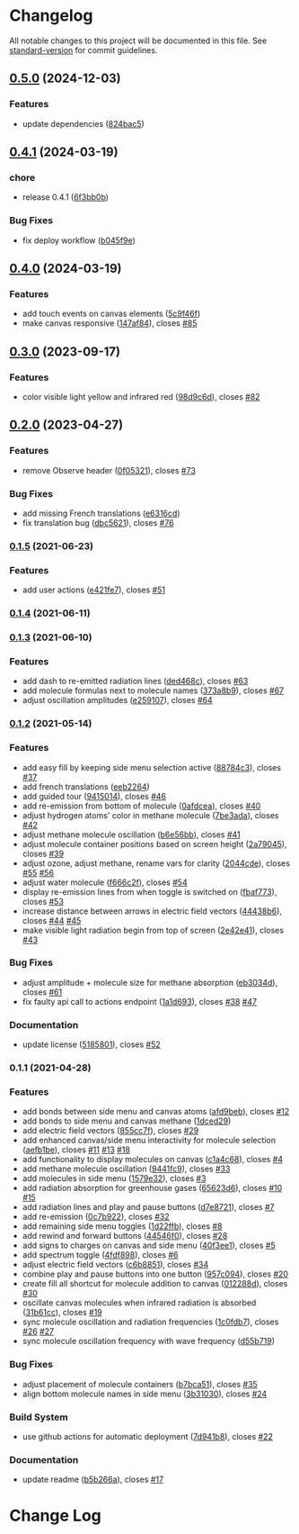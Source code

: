 # Changelog

All notable changes to this project will be documented in this file. See [standard-version](https://github.com/conventional-changelog/standard-version) for commit guidelines.

## [0.5.0](https://github.com/graasp/graasp-app-radiation-absorption/compare/v0.4.1...v0.5.0) (2024-12-03)


### Features

* update dependencies ([824bac5](https://github.com/graasp/graasp-app-radiation-absorption/commit/824bac55a462de6466d48e636de9fdd78caca7db))

## [0.4.1](https://github.com/graasp/graasp-app-radiation-absorption/compare/v0.4.0...v0.4.1) (2024-03-19)


### chore

* release 0.4.1 ([6f3bb0b](https://github.com/graasp/graasp-app-radiation-absorption/commit/6f3bb0bea8df1643c391e92bbd602dbc3f732f85))


### Bug Fixes

* fix deploy workflow ([b045f9e](https://github.com/graasp/graasp-app-radiation-absorption/commit/b045f9e65c25b355a71914e813b4e1c0fe1aae18))

## [0.4.0](https://github.com/graasp/graasp-app-radiation-absorption/compare/v0.3.0...v0.4.0) (2024-03-19)


### Features

* add touch events on canvas elements ([5c9f46f](https://github.com/graasp/graasp-app-radiation-absorption/commit/5c9f46f0cc7ad2f2100510c0f54a515d063d797d))
* make canvas responsive ([147af84](https://github.com/graasp/graasp-app-radiation-absorption/commit/147af84c7a5a9f90483f86e3319ec179d4ef70b4)), closes [#85](https://github.com/graasp/graasp-app-radiation-absorption/issues/85)

## [0.3.0](https://github.com/graasp/graasp-app-radiation-absorption/compare/v0.2.0...v0.3.0) (2023-09-17)


### Features

* color visible light yellow and infrared red ([98d9c6d](https://github.com/graasp/graasp-app-radiation-absorption/commit/98d9c6d957f9c49cb020dae211fcbe6a4e3d07be)), closes [#82](https://github.com/graasp/graasp-app-radiation-absorption/issues/82)

## [0.2.0](https://github.com/graasp/graasp-app-radiation-absorption/compare/v0.1.5...v0.2.0) (2023-04-27)


### Features

* remove Observe header ([0f05321](https://github.com/graasp/graasp-app-radiation-absorption/commit/0f0532112e5c25a4f0e31994396ff4b35c3a89b1)), closes [#73](https://github.com/graasp/graasp-app-radiation-absorption/issues/73)


### Bug Fixes

* add missing French translations ([e6316cd](https://github.com/graasp/graasp-app-radiation-absorption/commit/e6316cdc3d569b55ca5bf80097e188654ac14f37))
* fix translation bug ([dbc5621](https://github.com/graasp/graasp-app-radiation-absorption/commit/dbc562118e1cdaa5361c8d3b1f42e60ee55d13c5)), closes [#76](https://github.com/graasp/graasp-app-radiation-absorption/issues/76)

### [0.1.5](https://github.com/graasp/graasp-app-radiation-absorption/compare/v0.1.4...v0.1.5) (2021-06-23)

### Features

- add user actions ([e421fe7](https://github.com/graasp/graasp-app-radiation-absorption/commit/e421fe75f4bb8fa8cd8499a25ace82dd9b3456a7)), closes [#51](https://github.com/graasp/graasp-app-radiation-absorption/issues/51)

### [0.1.4](https://github.com/graasp/graasp-app-radiation-absorption/compare/v0.1.3...v0.1.4) (2021-06-11)

### [0.1.3](https://github.com/graasp/graasp-app-radiation-absorption/compare/v0.1.2...v0.1.3) (2021-06-10)

### Features

- add dash to re-emitted radiation lines ([ded468c](https://github.com/graasp/graasp-app-radiation-absorption/commit/ded468c9ae8045fd614799084482cecc26342894)), closes [#63](https://github.com/graasp/graasp-app-radiation-absorption/issues/63)
- add molecule formulas next to molecule names ([373a8b9](https://github.com/graasp/graasp-app-radiation-absorption/commit/373a8b94eca227728ecbe0eb672e9ae93c534151)), closes [#67](https://github.com/graasp/graasp-app-radiation-absorption/issues/67)
- adjust oscillation amplitudes ([e259107](https://github.com/graasp/graasp-app-radiation-absorption/commit/e25910727896e11656d22cb57a54c347db48496d)), closes [#64](https://github.com/graasp/graasp-app-radiation-absorption/issues/64)

### [0.1.2](https://github.com/graasp/graasp-app-radiation-absorption/compare/v0.1.1...v0.1.2) (2021-05-14)

### Features

- add easy fill by keeping side menu selection active ([88784c3](https://github.com/graasp/graasp-app-radiation-absorption/commit/88784c3e3d01c4f9bb7814b8442386edea9b4642)), closes [#37](https://github.com/graasp/graasp-app-radiation-absorption/issues/37)
- add french translations ([eeb2264](https://github.com/graasp/graasp-app-radiation-absorption/commit/eeb2264209d59792469448a1f88d8b55d2c11c2e))
- add guided tour ([9415014](https://github.com/graasp/graasp-app-radiation-absorption/commit/9415014ef85ab6f03a6d1e53781700aa225fa457)), closes [#46](https://github.com/graasp/graasp-app-radiation-absorption/issues/46)
- add re-emission from bottom of molecule ([0afdcea](https://github.com/graasp/graasp-app-radiation-absorption/commit/0afdcea29dc04f238c478ab2759a4d85d36c64e3)), closes [#40](https://github.com/graasp/graasp-app-radiation-absorption/issues/40)
- adjust hydrogen atoms' color in methane molecule ([7be3ada](https://github.com/graasp/graasp-app-radiation-absorption/commit/7be3ada77b65c0972a1f49b72cbf54d692fb77fe)), closes [#42](https://github.com/graasp/graasp-app-radiation-absorption/issues/42)
- adjust methane molecule oscillation ([b6e56bb](https://github.com/graasp/graasp-app-radiation-absorption/commit/b6e56bbb5dd62d48d96d6b5b6446159403154549)), closes [#41](https://github.com/graasp/graasp-app-radiation-absorption/issues/41)
- adjust molecule container positions based on screen height ([2a79045](https://github.com/graasp/graasp-app-radiation-absorption/commit/2a7904598c6e1dac61922175a8a52e16c03d30d0)), closes [#39](https://github.com/graasp/graasp-app-radiation-absorption/issues/39)
- adjust ozone, adjust methane, rename vars for clarity ([2044cde](https://github.com/graasp/graasp-app-radiation-absorption/commit/2044cde6ded74bd98ba86a6c3714765902a19786)), closes [#55](https://github.com/graasp/graasp-app-radiation-absorption/issues/55) [#56](https://github.com/graasp/graasp-app-radiation-absorption/issues/56)
- adjust water molecule ([f666c2f](https://github.com/graasp/graasp-app-radiation-absorption/commit/f666c2fedd62d25ce124a3d79fd5a5983f943590)), closes [#54](https://github.com/graasp/graasp-app-radiation-absorption/issues/54)
- display re-emission lines from when toggle is switched on ([fbaf773](https://github.com/graasp/graasp-app-radiation-absorption/commit/fbaf7734a733127dfd0853fb515717a5093e1547)), closes [#53](https://github.com/graasp/graasp-app-radiation-absorption/issues/53)
- increase distance between arrows in electric field vectors ([44438b6](https://github.com/graasp/graasp-app-radiation-absorption/commit/44438b63d07252e56bc0fe8a1d74244255904347)), closes [#44](https://github.com/graasp/graasp-app-radiation-absorption/issues/44) [#45](https://github.com/graasp/graasp-app-radiation-absorption/issues/45)
- make visible light radiation begin from top of screen ([2e42e41](https://github.com/graasp/graasp-app-radiation-absorption/commit/2e42e4177883bdab173f8ededa65e93bbb834dcc)), closes [#43](https://github.com/graasp/graasp-app-radiation-absorption/issues/43)

### Bug Fixes

- adjust amplitude + molecule size for methane absorption ([eb3034d](https://github.com/graasp/graasp-app-radiation-absorption/commit/eb3034d860d88851f7abd5206ac29bfa27a50440)), closes [#61](https://github.com/graasp/graasp-app-radiation-absorption/issues/61)
- fix faulty api call to actions endpoint ([1a1d693](https://github.com/graasp/graasp-app-radiation-absorption/commit/1a1d693de0b936b74d6dd39834718a33904f1c96)), closes [#38](https://github.com/graasp/graasp-app-radiation-absorption/issues/38) [#47](https://github.com/graasp/graasp-app-radiation-absorption/issues/47)

### Documentation

- update license ([5185801](https://github.com/graasp/graasp-app-radiation-absorption/commit/5185801799bae8ae0a825f4368b7f68fde6e8552)), closes [#52](https://github.com/graasp/graasp-app-radiation-absorption/issues/52)

### 0.1.1 (2021-04-28)

### Features

- add bonds between side menu and canvas atoms ([afd9beb](https://github.com/graasp/graasp-app-radiation-absorption/commit/afd9beb839f87d2141e83ca41cc1af1c9353830d)), closes [#12](https://github.com/graasp/graasp-app-radiation-absorption/issues/12)
- add bonds to side menu and canvas methane ([1dced29](https://github.com/graasp/graasp-app-radiation-absorption/commit/1dced297ef0cf39a45587114e453a3ad250c6a23))
- add electric field vectors ([855cc7f](https://github.com/graasp/graasp-app-radiation-absorption/commit/855cc7f2305610c6c878513b34efc43d3baa389d)), closes [#29](https://github.com/graasp/graasp-app-radiation-absorption/issues/29)
- add enhanced canvas/side menu interactivity for molecule selection ([aefb1be](https://github.com/graasp/graasp-app-radiation-absorption/commit/aefb1bef4526e79a5e585adaadf1b76c880aaf56)), closes [#11](https://github.com/graasp/graasp-app-radiation-absorption/issues/11) [#13](https://github.com/graasp/graasp-app-radiation-absorption/issues/13) [#18](https://github.com/graasp/graasp-app-radiation-absorption/issues/18)
- add functionality to display molecules on canvas ([c1a4c68](https://github.com/graasp/graasp-app-radiation-absorption/commit/c1a4c68c29901a42872e032c8e4a18f73084e84d)), closes [#4](https://github.com/graasp/graasp-app-radiation-absorption/issues/4)
- add methane molecule oscillation ([9441fc9](https://github.com/graasp/graasp-app-radiation-absorption/commit/9441fc920a778f9c64cba81c187d03280273db90)), closes [#33](https://github.com/graasp/graasp-app-radiation-absorption/issues/33)
- add molecules in side menu ([1579e32](https://github.com/graasp/graasp-app-radiation-absorption/commit/1579e321a897eaa7ea764c12150267a4972197b0)), closes [#3](https://github.com/graasp/graasp-app-radiation-absorption/issues/3)
- add radiation absorption for greenhouse gases ([65623d6](https://github.com/graasp/graasp-app-radiation-absorption/commit/65623d6a9fc41524f61e0215b8a504d42960c2d5)), closes [#10](https://github.com/graasp/graasp-app-radiation-absorption/issues/10) [#15](https://github.com/graasp/graasp-app-radiation-absorption/issues/15)
- add radiation lines and play and pause buttons ([d7e8721](https://github.com/graasp/graasp-app-radiation-absorption/commit/d7e8721b1b111923926d2e14a8ed542c091d8f5f)), closes [#7](https://github.com/graasp/graasp-app-radiation-absorption/issues/7)
- add re-emission ([0c7b922](https://github.com/graasp/graasp-app-radiation-absorption/commit/0c7b92298bd5375868602721aa0f3e8ddba44bce)), closes [#32](https://github.com/graasp/graasp-app-radiation-absorption/issues/32)
- add remaining side menu toggles ([1d22ffb](https://github.com/graasp/graasp-app-radiation-absorption/commit/1d22ffb0f4370732d88f82572fcc2f824d014287)), closes [#8](https://github.com/graasp/graasp-app-radiation-absorption/issues/8)
- add rewind and forward buttons ([44546f0](https://github.com/graasp/graasp-app-radiation-absorption/commit/44546f0295e8260989cafa5439f98b276d5b6ec2)), closes [#28](https://github.com/graasp/graasp-app-radiation-absorption/issues/28)
- add signs to charges on canvas and side menu ([40f3ee1](https://github.com/graasp/graasp-app-radiation-absorption/commit/40f3ee1fccbee91c86ea87182f04a3b0a4f7910c)), closes [#5](https://github.com/graasp/graasp-app-radiation-absorption/issues/5)
- add spectrum toggle ([4fdf898](https://github.com/graasp/graasp-app-radiation-absorption/commit/4fdf89888e51c0f9491133053cd63e035230ca28)), closes [#6](https://github.com/graasp/graasp-app-radiation-absorption/issues/6)
- adjust electric field vectors ([c6b8851](https://github.com/graasp/graasp-app-radiation-absorption/commit/c6b885181efdb84205607c29b6a1b12256e11b74)), closes [#34](https://github.com/graasp/graasp-app-radiation-absorption/issues/34)
- combine play and pause buttons into one button ([957c094](https://github.com/graasp/graasp-app-radiation-absorption/commit/957c094d614bcbb4023a57870a39dea1076fd81e)), closes [#20](https://github.com/graasp/graasp-app-radiation-absorption/issues/20)
- create fill all shortcut for molecule addition to canvas ([012288d](https://github.com/graasp/graasp-app-radiation-absorption/commit/012288df7cddfb0a3f574d6ed33bfc771c45f7ea)), closes [#30](https://github.com/graasp/graasp-app-radiation-absorption/issues/30)
- oscillate canvas molecules when infrared radiation is absorbed ([31b61cc](https://github.com/graasp/graasp-app-radiation-absorption/commit/31b61cc322ec7d2fa74836f52b391a3dbee93d83)), closes [#19](https://github.com/graasp/graasp-app-radiation-absorption/issues/19)
- sync molecule oscillation and radiation frequencies ([1c0fdb7](https://github.com/graasp/graasp-app-radiation-absorption/commit/1c0fdb7989bbe15aabb86587c64f80ff44e0c8be)), closes [#26](https://github.com/graasp/graasp-app-radiation-absorption/issues/26) [#27](https://github.com/graasp/graasp-app-radiation-absorption/issues/27)
- sync molecule oscillation frequency with wave frequency ([d55b719](https://github.com/graasp/graasp-app-radiation-absorption/commit/d55b719f64784d295eff7005e81594cc63ac280e))

### Bug Fixes

- adjust placement of molecule containers ([b7bca51](https://github.com/graasp/graasp-app-radiation-absorption/commit/b7bca510ce5812f0525523810d46731fc2fdf75e)), closes [#35](https://github.com/graasp/graasp-app-radiation-absorption/issues/35)
- align bottom molecule names in side menu ([3b31030](https://github.com/graasp/graasp-app-radiation-absorption/commit/3b31030fa06640a8877824fa5a3a1811568589ba)), closes [#24](https://github.com/graasp/graasp-app-radiation-absorption/issues/24)

### Build System

- use github actions for automatic deployment ([7d941b8](https://github.com/graasp/graasp-app-radiation-absorption/commit/7d941b85b98264520c0b83ca12af437ff3582e9f)), closes [#22](https://github.com/graasp/graasp-app-radiation-absorption/issues/22)

### Documentation

- update readme ([b5b266a](https://github.com/graasp/graasp-app-radiation-absorption/commit/b5b266a19de5fba5d8b360ba1d686ae7845f0fbb)), closes [#17](https://github.com/graasp/graasp-app-radiation-absorption/issues/17)

# Change Log
